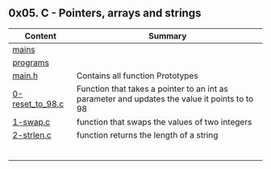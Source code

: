 ## 0x05. C - Pointers, arrays and strings
| Content | Summary |
| ------ | ------ |
|[mains](mains/)|
|[programs](programs/)|
|[main.h](main.h) |Contains all function Prototypes|
|[0-reset_to_98.c](0-reset_to_98.c) |Function that takes a pointer to an int as parameter and updates the value it points to to 98|
|[1-swap.c](1-swap.c) |function that swaps the values of two integers|
|[2-strlen.c](2-strlen.c) |function returns the length of a string|
|[]( ) | |
|[]( ) | |
|[]( ) | |
|[]( ) | |
|[]( ) | |
|[]( ) | |

